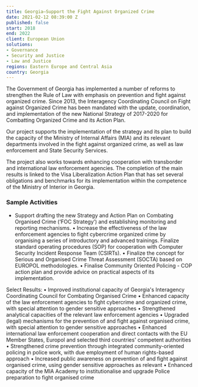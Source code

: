 ```yaml
---
title: Georgia—Support the Fight Against Organized Crime
date: 2021-02-12 08:39:00 Z
published: false
start: 2018
end: 2022
client: European Union
solutions:
- Governance
- Security and Justice
- Law and Justice
regions: Eastern Europe and Central Asia
country: Georgia
---
```


The Government of Georgia has implemented a number of reforms to strengthen the Rule of Law with emphasis on prevention and fight against organized crime. Since 2013, the Interagency Coordinating Council on Fight against Organized Crime has been mandated with the update, coordination, and implementation of the new National Strategy of 2017-2020 for Combatting Organized Crime and its Action Plan.

Our project supports the implementation of the strategy and its plan to build the capacity of the Ministry of Internal Affairs (MIA) and its relevant departments involved in the fight against organized crime, as well as law enforcement and State Security Services. 

The project also works towards enhancing cooperation with transborder and international law enforcement agencies. The completion of the main results is linked to the Visa Liberalization Action Plan that has set several obligations and benchmarks for its implementation within the competence of the Ministry of Interior in Georgia. 
 
### Sample Activities

* Support drafting the new Strategy and Action Plan on Combating Organised Crime (‘FOC Strategy’) and establishing monitoring and reporting mechanisms. 
•	Increase the effectiveness of the law enforcement agencies to fight cybercrime organized crime by organising a series of introductory and advanced trainings. Finalize standard operating procedures (SOP) for cooperation with Computer Security Incident Response Team (CSIRTs).
•	Finalize the concept for Serious and Organised Crime Threat Assessment (SOCTA) based on EUROPOL methodologies. 
•	Finalise Community Oriented Policing - COP action plan and provide advice on practical aspects of its implementation.

Select Results: 
•	Improved institutional capacity of Georgia's Interagency Coordinating Council for Combating Organised Crime
•	Enhanced capacity of the law enforcement agencies to fight cybercrime and organized crime, with special attention to gender sensitive approaches 
•	Strengthened analytical capacities of the relevant law enforcement agencies
•	Upgraded (legal) mechanisms for the prevention of and fight against organised crime, with special attention to gender sensitive approaches
•	Enhanced international law enforcement cooperation and direct contacts with the EU Member States, Europol and selected third countries' competent authorities
•	Strengthened crime prevention through integrated community-oriented policing in police work, with due employment of human rights-based approach 
•	Increased public awareness on prevention of and fight against organised crime, using gender sensitive approaches as relevant
•	Enhanced capacity of the MIA Academy to institutionalise and upgrade Police preparation to fight organised crime
